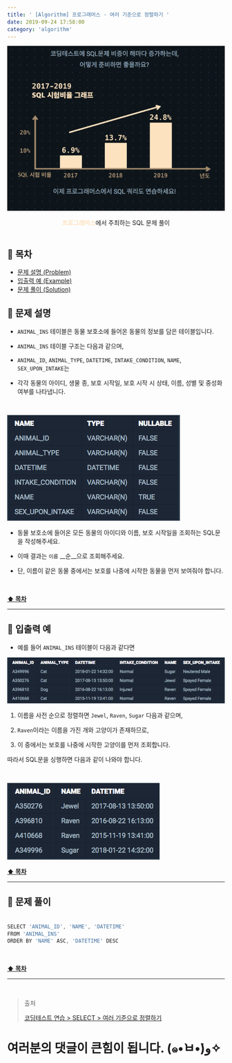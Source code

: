```yaml
---
title: ' [Algorithm] 프로그래머스 - 여러 기준으로 정렬하기 '
date: 2019-09-24 17:58:00
category: 'algorithm'
---
```


![](../../images/sql/logo.png)

<center><strong style="color:#FDE2BF">프로그래머스</strong>에서 주최하는 SQL 문제 풀이</center>

<br />

## **💎 목차**
  * [문제 설명 (Problem)](#-문제-설명)
  * [입출력 예 (Example)](#-입출력-예)
  * [문제 풀이 (Solution)](#-문제-풀이)

## **📕 문제 설명**

- `ANIMAL_INS` 테이블은 동물 보호소에 들어온 동물의 정보를 담은 테이블입니다.

- `ANIMAL_INS` 테이블 구조는 다음과 같으며,

- `ANIMAL_ID`, `ANIMAL_TYPE`, `DATETIME`, `INTAKE_CONDITION`, `NAME`, `SEX_UPON_INTAKE`는

- 각각 동물의 아이디, 생물 종, 보호 시작일, 보호 시작 시 상태, 이름, 성별 및 중성화 여부를 나타냅니다.

<br />

![](../../images/sql/table.1.png)
<br />

- 동물 보호소에 들어온 모든 동물의 아이디와 이름, 보호 시작일을 조회하는 SQL문을 작성해주세요.

- 이때 결과는 `이름` __순__으로 조회해주세요.

- 단, 이름이 같은 동물 중에서는 보호를 나중에 시작한 동물을 먼저 보여줘야 합니다.

<br />

**[⬆ 목차](#-목차)**

---

## **📙 입출력 예**

- 예를 들어 `ANIMAL_INS` 테이블이 다음과 같다면

![](../../images/sql/select/6-1.example.png)
<br />

1. 이름을 사전 순으로 정렬하면 `Jewel`, `Raven`, `Sugar` 다음과 같으며,

2. `Raven`이라는 이름을 가진 개와 고양이가 존재하므로, 

3. 이 중에서는 보호를 나중에 시작한 고양이를 먼저 조회합니다.

따라서 SQL문을 싱행하면 다음과 같이 나와야 합니다.

<br />

![](../../images/sql/select/6-2.example.png)
<br />


**[⬆ 목차](#-목차)**

---

## **📘 문제 풀이**

```js

SELECT 'ANIMAL_ID', 'NAME', 'DATETIME'
FROM 'ANIMAL_INS'
ORDER BY 'NAME' ASC, 'DATETIME' DESC

```

<br />

**[⬆ 목차](#-목차)**

---

<br />

> 출처
>
> <a href="https://programmers.co.kr/learn/courses/30/lessons/59404" target="_blank">코딩테스트 연습 > SELECT > 여러 기준으로 정렬하기</a>

# 여러분의 댓글이 큰힘이 됩니다. (๑•̀ㅂ•́)و✧

